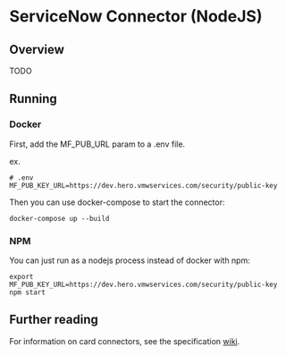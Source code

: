 # ServiceNow Connector (NodeJS)

## Overview

TODO

## Running

### Docker

First, add the MF_PUB_URL param to a .env file.

ex.

```
# .env
MF_PUB_KEY_URL=https://dev.hero.vmwservices.com/security/public-key
```

Then you can use docker-compose to start the connector:

``` shell
docker-compose up --build
```

### NPM

You can just run as a nodejs process instead of docker with npm:

```
export MF_PUB_KEY_URL=https://dev.hero.vmwservices.com/security/public-key
npm start
```

## Further reading

For information on card connectors, see the specification [wiki](https://github.com/vmwaresamples/card-connectors-guide/wiki).
